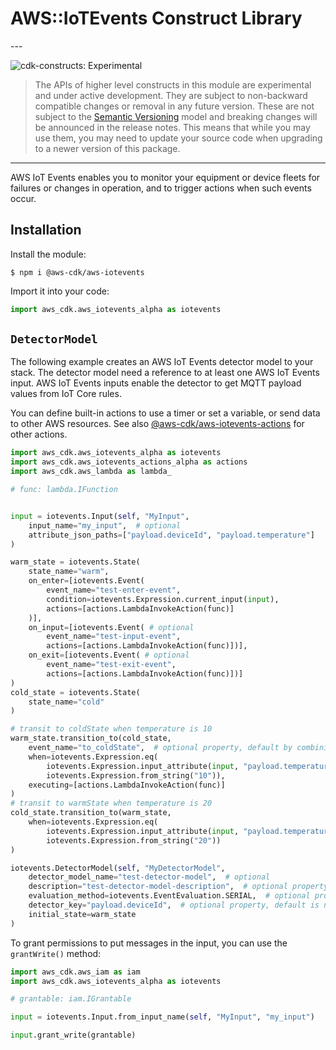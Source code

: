 # AWS::IoTEvents Construct Library

<!--BEGIN STABILITY BANNER-->---


![cdk-constructs: Experimental](https://img.shields.io/badge/cdk--constructs-experimental-important.svg?style=for-the-badge)

> The APIs of higher level constructs in this module are experimental and under active development.
> They are subject to non-backward compatible changes or removal in any future version. These are
> not subject to the [Semantic Versioning](https://semver.org/) model and breaking changes will be
> announced in the release notes. This means that while you may use them, you may need to update
> your source code when upgrading to a newer version of this package.

---
<!--END STABILITY BANNER-->

AWS IoT Events enables you to monitor your equipment or device fleets for
failures or changes in operation, and to trigger actions when such events
occur.

## Installation

Install the module:

```console
$ npm i @aws-cdk/aws-iotevents
```

Import it into your code:

```python
import aws_cdk.aws_iotevents_alpha as iotevents
```

## `DetectorModel`

The following example creates an AWS IoT Events detector model to your stack.
The detector model need a reference to at least one AWS IoT Events input.
AWS IoT Events inputs enable the detector to get MQTT payload values from IoT Core rules.

You can define built-in actions to use a timer or set a variable, or send data to other AWS resources.
See also [@aws-cdk/aws-iotevents-actions](https://docs.aws.amazon.com/cdk/api/v1/docs/aws-iotevents-actions-readme.html) for other actions.

```python
import aws_cdk.aws_iotevents_alpha as iotevents
import aws_cdk.aws_iotevents_actions_alpha as actions
import aws_cdk.aws_lambda as lambda_

# func: lambda.IFunction


input = iotevents.Input(self, "MyInput",
    input_name="my_input",  # optional
    attribute_json_paths=["payload.deviceId", "payload.temperature"]
)

warm_state = iotevents.State(
    state_name="warm",
    on_enter=[iotevents.Event(
        event_name="test-enter-event",
        condition=iotevents.Expression.current_input(input),
        actions=[actions.LambdaInvokeAction(func)]
    )],
    on_input=[iotevents.Event( # optional
        event_name="test-input-event",
        actions=[actions.LambdaInvokeAction(func)])],
    on_exit=[iotevents.Event( # optional
        event_name="test-exit-event",
        actions=[actions.LambdaInvokeAction(func)])]
)
cold_state = iotevents.State(
    state_name="cold"
)

# transit to coldState when temperature is 10
warm_state.transition_to(cold_state,
    event_name="to_coldState",  # optional property, default by combining the names of the States
    when=iotevents.Expression.eq(
        iotevents.Expression.input_attribute(input, "payload.temperature"),
        iotevents.Expression.from_string("10")),
    executing=[actions.LambdaInvokeAction(func)]
)
# transit to warmState when temperature is 20
cold_state.transition_to(warm_state,
    when=iotevents.Expression.eq(
        iotevents.Expression.input_attribute(input, "payload.temperature"),
        iotevents.Expression.from_string("20"))
)

iotevents.DetectorModel(self, "MyDetectorModel",
    detector_model_name="test-detector-model",  # optional
    description="test-detector-model-description",  # optional property, default is none
    evaluation_method=iotevents.EventEvaluation.SERIAL,  # optional property, default is iotevents.EventEvaluation.BATCH
    detector_key="payload.deviceId",  # optional property, default is none and single detector instance will be created and all inputs will be routed to it
    initial_state=warm_state
)
```

To grant permissions to put messages in the input,
you can use the `grantWrite()` method:

```python
import aws_cdk.aws_iam as iam
import aws_cdk.aws_iotevents_alpha as iotevents

# grantable: iam.IGrantable

input = iotevents.Input.from_input_name(self, "MyInput", "my_input")

input.grant_write(grantable)
```
